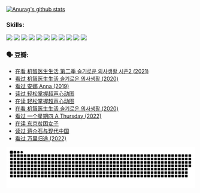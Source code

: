 
[![Anurag's github stats](https://github-readme-stats.vercel.app/api?username=w940853815)](https://github.com/anuraghazra/github-readme-stats)

### Skills:

<code><img height="32" src="https://cdn.jsdelivr.net/npm/simple-icons@v5/icons/python.svg"></code>
<code><img height="32" src="https://cdn.jsdelivr.net/npm/simple-icons@v5/icons/javascript.svg"></code>
<code><img height="32" src="https://cdn.jsdelivr.net/npm/simple-icons@v5/icons/django.svg"></code>
<code><img height="32" src="https://cdn.jsdelivr.net/npm/simple-icons@v5/icons/flask.svg"></code>
<code><img height="32" src="https://cdn.jsdelivr.net/npm/simple-icons@v5/icons/vuetify.svg"></code>
<code><img height="32" src="https://cdn.jsdelivr.net/npm/simple-icons@v5/icons/git.svg"></code>
<code><img height="32" src="https://cdn.jsdelivr.net/npm/simple-icons@v5/icons/docker.svg"></code>
<code><img height="32" src="https://cdn.jsdelivr.net/npm/simple-icons@v5/icons/postgresql.svg"></code>
<code><img height="32" src="https://cdn.jsdelivr.net/npm/simple-icons@v5/icons/elasticsearch.svg"></code>
<code><img height="32" src="https://cdn.jsdelivr.net/npm/simple-icons@v5/icons/macos.svg"></code>
<code><img height="32" src="https://cdn.jsdelivr.net/npm/simple-icons@v5/icons/linux.svg"></code>

### 🗣 豆瓣:

<!-- DOUBAN-ACTIVITIES:START -->
- [在看 机智医生生活 第二季 슬기로운 의사생활 시즌2‎ (2021)](https://www.douban.com/people/136069238/status/4037386715/?_i=67456533)
- [看过 机智医生生活 슬기로운 의사생활‎ (2020)](https://www.douban.com/people/136069238/status/4036497310/?_i=67456533)
- [看过 安娜 Anna‎ (2019)](https://www.douban.com/people/136069238/status/4034580096/?_i=67456533)
- [读过 轻松掌握超声心动图](https://www.douban.com/people/136069238/status/4031937639/?_i=67456533)
- [在读 轻松掌握超声心动图](https://www.douban.com/people/136069238/status/4030989967/?_i=67456533)
- [在看 机智医生生活 슬기로운 의사생활‎ (2020)](https://www.douban.com/people/136069238/status/4028652712/?_i=67456533)
- [看过 一个星期四 A Thursday‎ (2022)](https://www.douban.com/people/136069238/status/4027759975/?_i=67456533)
- [在读 东京贫困女子](https://www.douban.com/people/136069238/status/4027149520/?_i=67456533)
- [读过 蒋介石与现代中国](https://www.douban.com/people/136069238/status/4027149061/?_i=67456533)
- [看过 万里归途‎ (2022)](https://www.douban.com/people/136069238/status/4026748987/?_i=67456533)
<!-- DOUBAN-ACTIVITIES:END -->


![Snake animation](https://raw.githubusercontent.com/w940853815/w940853815/output/github-contribution-grid-snake.svg)

<!--
**w940853815/w940853815** is a ✨ _special_ ✨ repository because its `README.md` (this file) appears on your GitHub profile.

Here are some ideas to get you started:

- 🔭 I’m currently working on ...
- 🌱 I’m currently learning ...
- 👯 I’m looking to collaborate on ...
- 🤔 I’m looking for help with ...
- 💬 Ask me about ...
- 📫 How to reach me: ...
- 😄 Pronouns: ...
- ⚡ Fun fact: ...
-->
